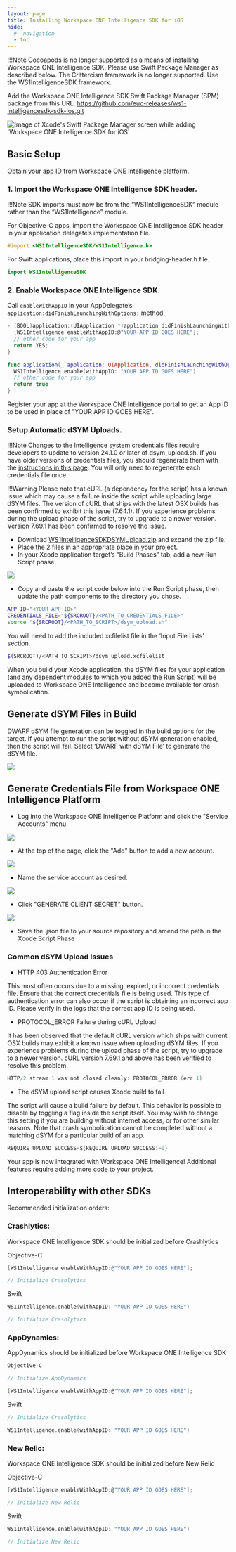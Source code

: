 ```yaml
---
layout: page
title: Installing Workspace ONE Intelligence SDK for iOS
hide:
  #- navigation
  - toc
---
```


!!!Note
    Cocoapods is no longer supported as a means of installing Workspace ONE Intelligence SDK. Please use Swift Package Manager as described below.
    The Crittercism framework is no longer supported. Use the WS1IntelligenceSDK framework.

Add the Workspace ONE Intelligence SDK Swift Package Manager (SPM) package from this URL:
    https://github.com/euc-releases/ws1-intelligencesdk-sdk-ios.git

![Image of Xcode's Swift Package Manager screen while adding 'Workspace ONE Intelligence SDK for iOS'](./add_ws1intelligencesdk_spm.png)

## Basic Setup

Obtain your app ID from Workspace ONE Intelligence platform.

### 1. Import the Workspace ONE Intelligence SDK header.

!!!Note
    SDK imports must now be from the “WS1IntelligenceSDK” module rather than the “WS1Intelligence” module.

For Objective-C apps, import the Workspace ONE Intelligence SDK header in your application delegate’s implementation file. 

```objective-c
#import <WS1IntelligenceSDK/WS1Intelligence.h>
```

For Swift applications, place this import in your bridging-header.h file.

```Swift
import WS1IntelligenceSDK
```

### 2. Enable Workspace ONE Intelligence SDK.

Call `enableWithAppID` in your AppDelegate’s `application:didFinishLaunchingWithOptions:` method.

```C
- (BOOL)application:(UIApplication *)application didFinishLaunchingWithOptions:(NSDictionary *)launchOptions {
  [WS1Intelligence enableWithAppID:@"YOUR APP ID GOES HERE"];
  // other code for your app
  return YES;
}
```

```Swift
func application(_ application: UIApplication, didFinishLaunchingWithOptions launchOptions: [UIApplicationLaunchOptionsKey: Any]?) -> Bool {
  WS1Intelligence.enable(withAppID: "YOUR APP ID GOES HERE")
  // other code for your app
  return true
}
```

Register your app at the Workspace ONE Intelligence portal to get an App ID to be used in place of "YOUR APP ID GOES HERE".

### Setup Automatic dSYM Uploads.

!!!Note
    Changes to the Intelligence system credentials files require developers to update to version 24.1.0 or later of dsym_upload.sh. If you have older versions of credentials files, you should regenerate them with the [instructions in this page](#generate-credentials-files). You will only need to regenerate each credentials file once.

!!!Warning
    Please note that cURL (a dependency for the script) has a known issue which may cause a failure inside the script while uploading large dSYM files. The version of cURL that ships with the latest OSX builds has been confirmed to exhibit this issue (7.64.1). If you experience problems during the upload phase of the script, try to upgrade to a newer version. Version 7.69.1 has been confirmed to resolve the issue.

- Download [WS1IntelligenceSDKDSYMUpload.zip](https://github.com/euc-releases/ws1-intelligencesdk-sdk-ios/releases/download/24.3.0/WS1IntelligenceSDKDSYMUpload.zip) and expand the zip file.
- Place the 2 files in an appropriate place in your project.
- In your Xcode application target’s “Build Phases” tab, add a new Run Script phase.

![](.xcode-run-script.png)

- Copy and paste the script code below into the Run Script phase, then update the path components to the directory you chose.

```bash
APP_ID="<YOUR_APP_ID>"
CREDENTIALS_FILE="${SRCROOT}/<PATH_TO_CREDENTIALS_FILE>"
source "${SRCROOT}/<PATH_TO_SCRIPT>/dsym_upload.sh"
```

You will need to add the included xcfilelist file in the ‘Input File Lists’ section.

```bash
$(SRCROOT)/<PATH_TO_SCRIPT>/dsym_upload.xcfilelist
```

When you build your Xcode application, the dSYM files for your application (and any dependent modules to which you added the Run Script) will be uploaded to Workspace ONE Intelligence and become available for crash symbolication.

## Generate dSYM Files in Build

DWARF dSYM file generation can be toggled in the build options for the target. If you attempt to run the script without dSYM generation enabled, then the script will fail. Select ‘DWARF with dSYM File’ to generate the dSYM file.

![](xcode-enable-dsym.png)

## Generate Credentials File from Workspace ONE Intelligence Platform

- Log into the Workspace ONE Intelligence Platform and click the "Service Accounts" menu.

![](ws1-service-accounts-button.png)

- At the top of the page, click the "Add" button to add a new account.

![](ws1-service-accounts-add-button.png)

- Name the service account as desired.

![](ws1-service-accounts-add-namefield-button.png)

- Click "GENERATE CLIENT SECRET" button.

![](ws1-service-accounts-add-generate-button.png)

- Save the .json file to your source repository and amend the path in the Xcode Script Phase

### Common dSYM Upload Issues

- HTTP 403 Authentication Error

This most often occurs due to a missing, expired, or incorrect credentials file. Ensure that the correct credentials file is being used. This type of authentication error can also occur if the script is obtaining an incorrect app ID. Please verify in the logs that the correct app ID is being used.

- PROTOCOL_ERROR Failure during cURL Upload

It has been observed that the default cURL version which ships with current OSX builds may exhibit a known issue when uploading dSYM files. If you experience problems during the upload phase of the script, try to upgrade to a newer version. cURL version 7.69.1 and above has been verified to resolve this problem.

```C
HTTP/2 stream 1 was not closed cleanly: PROTOCOL_ERROR (err 1)
```

- The dSYM upload script causes Xcode build to fail

The script will cause a build failure by default. This behavior is possible to disable by toggling a flag inside the script itself. You may wish to change this setting if you are building without internet access, or for other similar reasons. Note that crash symbolication cannot be completed without a matching dSYM for a particular build of an app.

```C
REQUIRE_UPLOAD_SUCCESS=${REQUIRE_UPLOAD_SUCCESS:=0}
```

Your app is now integrated with Workspace ONE Intelligence! Additional features require adding more code to your project.

## Interoperability with other SDKs

Recommended initialization orders:

### Crashlytics:

Workspace ONE Intelligence SDK should be initialized before Crashlytics

Objective-C

```objective-c
[WS1Intelligence enableWithAppID:@"YOUR APP ID GOES HERE"];

// Initialize Crashlytics
```

Swift

```Swift
WS1Intelligence.enable(withAppID: "YOUR APP ID GOES HERE")

// Initialize Crashlytics
```

### AppDynamics:

AppDynamics should be initialized before Workspace ONE Intelligence SDK

```C
Objective-C

// Initialize AppDynamics

[WS1Intelligence enableWithAppID:@"YOUR APP ID GOES HERE"];
```

Swift

```Swift
// Initialize Crashlytics

WS1Intelligence.enable(withAppID: "YOUR APP ID GOES HERE")
```

### New Relic:

Workspace ONE Intelligence SDK should be initialized before New Relic

Objective-C

```C
[WS1Intelligence enableWithAppID:@"YOUR APP ID GOES HERE"];

// Initialize New Relic
```

Swift

```Swift
WS1Intelligence.enable(withAppID: "YOUR APP ID GOES HERE")

// Initialize New Relic
```